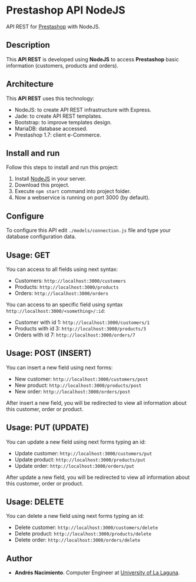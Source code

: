 # Prestashop API NodeJS

API REST for [Prestashop](https://www.prestashop.com/) with NodeJS.

## Description

This **API REST** is developed using **NodeJS** to access **Prestashop** basic information (customers, products and orders).

## Architecture

This **API REST** uses this technology:

* NodeJS: to create API REST infrastructure with Express.
* Jade: to create API REST templates.
* Bootstrap: to improve templates design.
* MariaDB: database accessed.
* Prestashop 1.7: client e-Commerce.

## Install and run

Follow this steps to install and run this project:

1. Install [NodeJS](http://nodejs.org/) in your server.
2. Download this project.
3. Execute ``npm start`` command into project folder.
4. Now a webservice is running on port 3000 (by default).

## Configure

To configure this API edit ``./models/connection.js`` file and type your database configuration data.

## Usage: GET

You can access to all fields using next syntax:

* Customers: ``http://localhost:3000/customers``
* Products: ``http://localhost:3000/products``
* Orders: ``http://localhost:3000/orders``

You can access to an specific field using syntax ``http://localhost:3000/<something>/:id``:

* Customer with id 1: ``http://localhost:3000/customers/1``
* Products with id 3: ``http://localhost:3000/products/3``
* Orders with id 7: ``http://localhost:3000/orders/7``

## Usage: POST (INSERT)

You can insert a new field using next forms:

* New customer: ``http://localhost:3000/customers/post``
* New product: ``http://localhost:3000/products/post``
* New order: ``http://localhost:3000/orders/post``

After insert a new field, you will be redirected to view all information about this customer, order or product. 

## Usage: PUT (UPDATE)

You can update a new field using next forms typing an id:

* Update customer: ``http://localhost:3000/customers/put``
* Update product: ``http://localhost:3000/products/put``
* Update order: ``http://localhost:3000/orders/put``

After update a new field, you will be redirected to view all information about this customer, order or product. 

## Usage: DELETE

You can delete a new field using next forms typing an id:

* Delete customer: ``http://localhost:3000/customers/delete``
* Delete product: ``http://localhost:3000/products/delete``
* Delete order: ``http://localhost:3000/orders/delete``

## Author
* **Andrés Nacimiento**. Computer Engineer at [University of La Laguna](https://www.ull.es/).